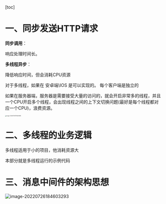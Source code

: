 

[toc]



# 一、同步发送HTTP请求



**同步调用**：

响应处理时间长。



**多线程异步**：

降低响应时间，但会消耗CPU资源



对于多线程，如果在 安卓端\IOS 是可以实现的。 每个客户端是独立的

如果在服务器端，服务器是需要接受大量的访问的，就会开启非常多的线程，并且一个CPU开启多个线程，会出现线程之间的上下文切换问题(最好是每个线程都对应一个CPU)，浪费资源。

<img src="pic/RabbitMQ.assets/image-20220726175445585.png" alt="image-20220726175445585" style="zoom:25%;" />





# 二、多线程的业务逻辑



多线程适用于小的项目，他消耗资源大



本部分就是多线程运行的示例代码





# 三、消息中间件的架构思想



![image-20220726184603293](pic/RabbitMQ.assets/image-20220726184603293.png)







